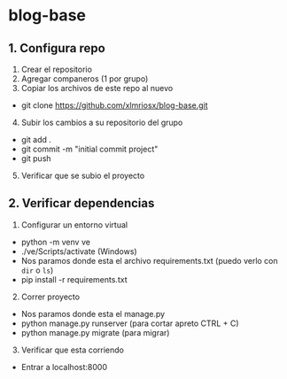 # blog-base

## 1. Configura repo

1. Crear el repositorio
2. Agregar companeros (1 por grupo)
3. Copiar los archivos de este repo al nuevo
  - git clone https://github.com/xlmriosx/blog-base.git
4. Subir los cambios a su repositorio del grupo
  - git add .
  - git commit -m "initial commit project"
  - git push
5. Verificar que se subio el proyecto

## 2. Verificar dependencias

1. Configurar un entorno virtual
  - python -m venv ve
  - ./ve/Scripts/activate (Windows)
  - Nos paramos donde esta el archivo requirements.txt (puedo verlo con `dir` o `ls`)
  - pip install -r requirements.txt
  
  
2. Correr proyecto
  - Nos paramos donde esta el manage.py
  - python manage.py runserver (para cortar apreto CTRL + C)
  - python manage.py migrate (para migrar)

3. Verificar que esta corriendo
  - Entrar a localhost:8000
